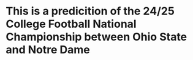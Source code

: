 # This is a predicition of the 24/25 College Football National Championship between Ohio State and Notre Dame
